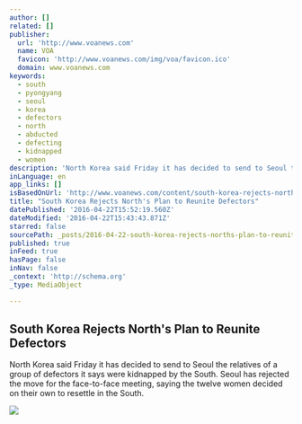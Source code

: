 ```yaml
---
author: []
related: []
publisher:
  url: 'http://www.voanews.com'
  name: VOA
  favicon: 'http://www.voanews.com/img/voa/favicon.ico'
  domain: www.voanews.com
keywords:
  - south
  - pyongyang
  - seoul
  - korea
  - defectors
  - north
  - abducted
  - defecting
  - kidnapped
  - women
description: 'North Korea said Friday it has decided to send to Seoul the relatives of a group of defectors it says were kidnapped by the South. Seoul has rejected the move for the face-to-face meeting, saying the twelve women decided on their own to resettle in the South.'
inLanguage: en
app_links: []
isBasedOnUrl: 'http://www.voanews.com/content/south-korea-rejects-north-plan-to-reunite-defectors/3298030.html'
title: "South Korea Rejects North's Plan to Reunite Defectors"
datePublished: '2016-04-22T15:52:19.560Z'
dateModified: '2016-04-22T15:43:43.871Z'
starred: false
sourcePath: _posts/2016-04-22-south-korea-rejects-norths-plan-to-reunite-defectors.md
published: true
inFeed: true
hasPage: false
inNav: false
_context: 'http://schema.org'
_type: MediaObject

---
```

<article style=""><h1>South Korea Rejects North's Plan to Reunite Defectors</h1><p>North Korea said Friday it has decided to send to Seoul the relatives of a group of defectors it says were kidnapped by the South. Seoul has rejected the move for the face-to-face meeting, saying the twelve women decided on their own to resettle in the South.</p><img src="http://gdb.voanews.com/C7ED885E-8E5E-46AC-AA98-39F85DA3D3CA_mw1024_mh1024_s.png" /></article>